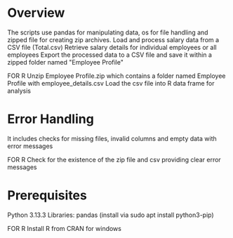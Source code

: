 # Overview
The scripts use pandas for manipulating data, os for file handling and zipped file for creating zip archives.
Load and process salary data from a CSV file (Total.csv)
Retrieve salary details for individual employees or all employees
Export the processed data to a CSV file and save it within a zipped folder named "Employee Profile"

FOR R
Unzip Employee Profile.zip which contains a folder named Employee Profile with employee_details.csv
Load the csv file into R data frame for analysis

# Error Handling
It includes checks for missing files, invalid columns and empty data with error messages

FOR R 
Check for the existence of the zip file and csv providing clear error messages
# Prerequisites
Python 3.13.3
Libraries: pandas (install via sudo apt install python3-pip)

FOR R
Install R from CRAN for windows
